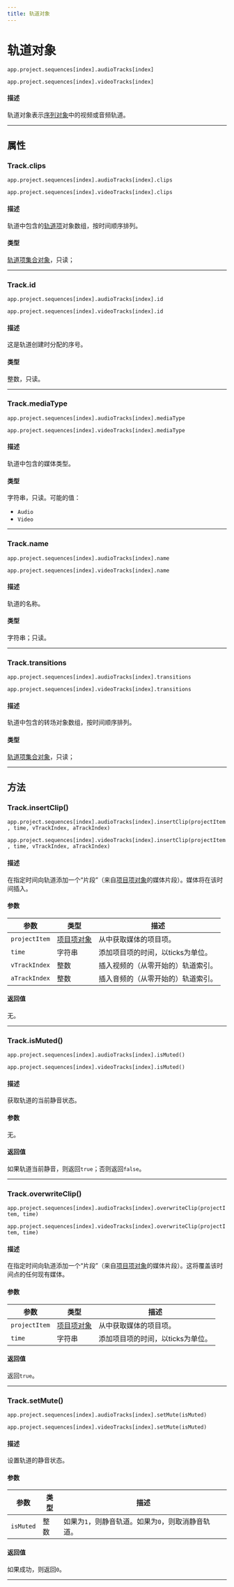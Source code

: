 ```yaml
---
title: 轨道对象
---
```

# 轨道对象

`app.project.sequences[index].audioTracks[index]`

`app.project.sequences[index].videoTracks[index]`

#### 描述

轨道对象表示[序列对象](../sequence)中的视频或音频轨道。

---

## 属性

### Track.clips

`app.project.sequences[index].audioTracks[index].clips`

`app.project.sequences[index].videoTracks[index].clips`

#### 描述

轨道中包含的[轨道项](../../item/trackitem)对象数组，按时间顺序排列。

#### 类型

[轨道项集合对象](../../collection/trackitemcollection)，只读；

---

### Track.id

`app.project.sequences[index].audioTracks[index].id`

`app.project.sequences[index].videoTracks[index].id`

#### 描述

这是轨道创建时分配的序号。

#### 类型

整数，只读。

---

### Track.mediaType

`app.project.sequences[index].audioTracks[index].mediaType`

`app.project.sequences[index].videoTracks[index].mediaType`

#### 描述

轨道中包含的媒体类型。

#### 类型

字符串，只读。可能的值：

- `Audio`
- `Video`

---

### Track.name

`app.project.sequences[index].audioTracks[index].name`

`app.project.sequences[index].videoTracks[index].name`

#### 描述

轨道的名称。

#### 类型

字符串；只读。

---

### Track.transitions

`app.project.sequences[index].audioTracks[index].transitions`

`app.project.sequences[index].videoTracks[index].transitions`

#### 描述

轨道中包含的转场对象数组，按时间顺序排列。

#### 类型

[轨道项集合对象](../../collection/trackitemcollection)，只读；

---

## 方法

### Track.insertClip()

`app.project.sequences[index].audioTracks[index].insertClip(projectItem, time, vTrackIndex, aTrackIndex)`

`app.project.sequences[index].videoTracks[index].insertClip(projectItem, time, vTrackIndex, aTrackIndex)`

#### 描述

在指定时间向轨道添加一个“片段”（来自[项目项对象](../../item/projectitem)的媒体片段）。媒体将在该时间插入。

#### 参数

| 参数 | 类型 | 描述 |
| --- | --- | --- |
| `projectItem` | [项目项对象](../../item/projectitem) | 从中获取媒体的项目项。 |
| `time` | 字符串 | 添加项目项的时间，以ticks为单位。 |
| `vTrackIndex` | 整数 | 插入视频的（从零开始的）轨道索引。 |
| `aTrackIndex` | 整数 | 插入音频的（从零开始的）轨道索引。 |

#### 返回值

无。

---

### Track.isMuted()

`app.project.sequences[index].audioTracks[index].isMuted()`

`app.project.sequences[index].videoTracks[index].isMuted()`

#### 描述

获取轨道的当前静音状态。

#### 参数

无。

#### 返回值

如果轨道当前静音，则返回`true`；否则返回`false`。

---

### Track.overwriteClip()

`app.project.sequences[index].audioTracks[index].overwriteClip(projectItem, time)`

`app.project.sequences[index].videoTracks[index].overwriteClip(projectItem, time)`

#### 描述

在指定时间向轨道添加一个“片段”（来自[项目项对象](../../item/projectitem)的媒体片段）。这将覆盖该时间点的任何现有媒体。

#### 参数

| 参数 | 类型 | 描述 |
| --- | --- | --- |
| `projectItem` | [项目项对象](../../item/projectitem) | 从中获取媒体的项目项。 |
| `time` | 字符串 | 添加项目项的时间，以ticks为单位。 |

#### 返回值

返回`true`。

---

### Track.setMute()

`app.project.sequences[index].audioTracks[index].setMute(isMuted)`

`app.project.sequences[index].videoTracks[index].setMute(isMuted)`

#### 描述

设置轨道的静音状态。

#### 参数

| 参数 | 类型 | 描述 |
| --- | --- | --- |
| `isMuted` | 整数 | 如果为`1`，则静音轨道。如果为`0`，则取消静音轨道。 |

#### 返回值

如果成功，则返回`0`。

---
